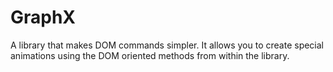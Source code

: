 # GraphX
A library that makes DOM commands simpler. It allows you to create special animations using the DOM oriented methods from within the library.
